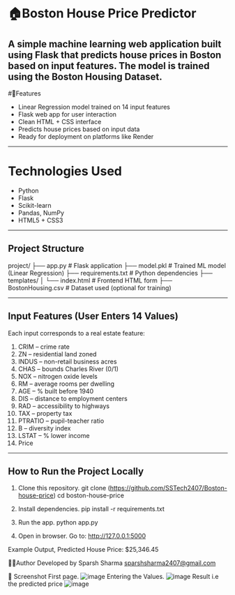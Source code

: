 # 🏠Boston House Price Predictor
  A simple machine learning web application built using **Flask** that predicts house prices in Boston based on input features. The model is trained using the Boston Housing Dataset.
---
#📌Features
- Linear Regression model trained on 14 input features
- Flask web app for user interaction
- Clean HTML + CSS interface
- Predicts house prices based on input data
- Ready for deployment on platforms like Render

---

# Technologies Used
- Python
- Flask
- Scikit-learn
- Pandas, NumPy
- HTML5 + CSS3

---

## Project Structure

project/
├── app.py # Flask application
├── model.pkl # Trained ML model (Linear Regression)
├── requirements.txt # Python dependencies
├── templates/
│ └── index.html # Frontend HTML form
├── BostonHousing.csv # Dataset used (optional for training)

---

## Input Features (User Enters 14 Values)

Each input corresponds to a real estate feature:

1. CRIM – crime rate
2. ZN – residential land zoned
3. INDUS – non-retail business acres
4. CHAS – bounds Charles River (0/1)
5. NOX – nitrogen oxide levels
6. RM – average rooms per dwelling
7. AGE – % built before 1940
8. DIS – distance to employment centers
9. RAD – accessibility to highways
10. TAX – property tax
11. PTRATIO – pupil-teacher ratio
12. B – diversity index
13. LSTAT – % lower income
14. Price

---

## How to Run the Project Locally

1. Clone this repository.
    git clone (https://github.com/SSTech2407/Boston-house-price)
    cd boston-house-price 

2. Install dependencies.
  pip install -r requirements.txt

3. Run the app.
   python app.py

4. Open in browser.
   Go to: http://127.0.0.1:5000

Example Output,
    Predicted House Price: $25,346.45

🧑‍💻Author
   Developed by Sparsh Sharma
    sparshsharma2407@gmail.com

 📸 Screenshot
 First page. 
 ![image](https://github.com/user-attachments/assets/b4f51c62-9307-4b4a-aed9-99b7bc88f219)
 Entering the Values.
 ![image](https://github.com/user-attachments/assets/733f4f8a-bfba-4265-b307-2ee8b64822ed)
 Result i.e the predicted price 
![image](https://github.com/user-attachments/assets/fae82ff8-512b-4a25-9df6-1523d3e43ddc)

